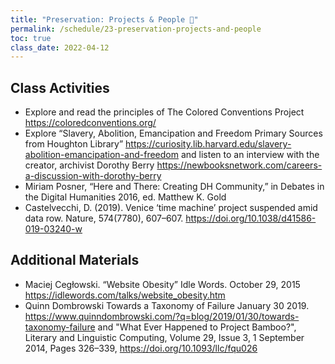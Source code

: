 ```yaml
---
title: "Preservation: Projects & People 🌅"
permalink: /schedule/23-preservation-projects-and-people
toc: true
class_date: 2022-04-12
---
```


## Class Activities

- Explore and read the principles of The Colored Conventions Project <https://coloredconventions.org/>
- Explore “Slavery, Abolition, Emancipation and Freedom Primary Sources from Houghton Library” <https://curiosity.lib.harvard.edu/slavery-abolition-emancipation-and-freedom>  and listen to an interview with the creator, archivist Dorothy Berry <https://newbooksnetwork.com/careers-a-discussion-with-dorothy-berry>
- Miriam Posner, “Here and There: Creating DH Community,” in Debates in the Digital Humanities 2016, ed. Matthew K. Gold
- Castelvecchi, D. (2019). Venice ‘time machine’ project suspended amid data row. Nature, 574(7780), 607–607. <https://doi.org/10.1038/d41586-019-03240-w>

## Additional Materials

- Maciej Cegłowski. “Website Obesity” Idle Words. October 29, 2015 <https://idlewords.com/talks/website_obesity.htm>
- Quinn Dombrowski Towards a Taxonomy of Failure January 30 2019. <https://www.quinndombrowski.com/?q=blog/2019/01/30/towards-taxonomy-failure> and "What Ever Happened to Project Bamboo?", Literary and Linguistic Computing, Volume 29, Issue 3, 1 September 2014, Pages 326–339, <https://doi.org/10.1093/llc/fqu026>
